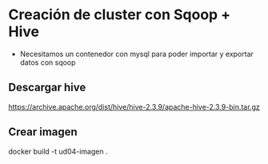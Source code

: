 # Creación de cluster con Sqoop + Hive

- Necesitamos un contenedor con mysql para poder importar y exportar datos con sqoop

## Descargar hive

https://archive.apache.org/dist/hive/hive-2.3.9/apache-hive-2.3.9-bin.tar.gz

## Crear imagen

docker build -t ud04-imagen .
